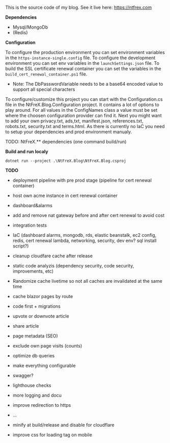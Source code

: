 This is the source code of my blog. See it live here: https://ntfrex.com

**Dependencies**

 - Mysql/MongoDb
 - (Redis)

 **Configuration**
 
To configure the production environment you can set environment variables in the `https-instance-single.config` file.
To configure the development environment you can set env variables in the `launchSettings.json` file. 
To build the SSL certificate renewal container you can set the variables in the `build_cert_renewal_container.ps1` file.
 - Note: The DbPasswordVariable needs to be a base64 encoded value to support all special characters

To configure/customize this project you can start with the Configuration.cs file in the NtFreX.Blog.Configuration project. It contains a lot of options to play around. 
For all values in the ConfigNames class a value must be set where the choosen configuration provider can find it.
Next you might want to add your own privacy.txt, ads,txt, manifest.json, references.txt, robots.txt, security.txt and terms.html.
As there is currently no IaC you need to setup your dependencies and prod environment manualy. 

TODO: NtFreX.** dependencies (one command build/run)

**Build and run localy**

```
dotnet run --project .\NtFreX.Blog\NtFreX.Blog.csproj
```

**TODO**

 - deployment pipeline with pre prod stage (pipeline for cert renewal container)
 - host own acme instance in cert renewal container
  
 - dashboard&alarms
 - add and remove nat gateway before and after cert renewal to avoid cost
 - integration tests

 - IaC (dashboard alarms, mongodb, rds, elastic beanstalk, ec2 config, redis, cert renewal lambda, networking, security, dev env? sql install script?)
 
 - cleanup cloudfare cache after release
 - static code analyzis (dependency security, code security, improvements, etc)
 - Randomize cache livetime so not all caches are invalidated at the same time
 - cache blazor pages by route
 - code first + migrations
 - upvote or downvote article
 - share article
 - page metadata (SEO)
 - exclude own page visits (counts)
 - optimize db queries
 - make everything configurable
 - swagger?
 - lighthouse checks
 - more logging and docu
 - improve redirection to https
 - ...

  - minify at build/release and disable for cloudflare
  - improve css for loading tag on mobile